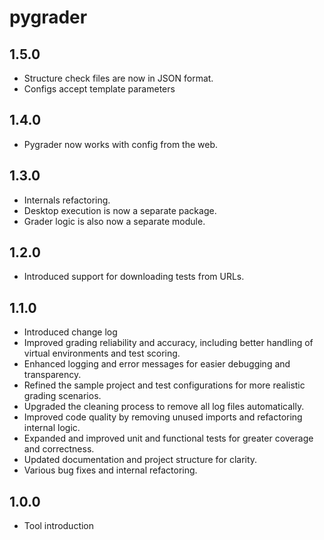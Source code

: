 # pygrader

## 1.5.0

- Structure check files are now in JSON format.
- Configs accept template parameters


## 1.4.0

- Pygrader now works with config from the web.

## 1.3.0

- Internals refactoring.
- Desktop execution is now a separate package.
- Grader logic is also now a separate module.

## 1.2.0

- Introduced support for downloading tests from URLs.

## 1.1.0

- Introduced change log
- Improved grading reliability and accuracy, including better handling of virtual environments and test scoring.
- Enhanced logging and error messages for easier debugging and transparency.
- Refined the sample project and test configurations for more realistic grading scenarios.
- Upgraded the cleaning process to remove all log files automatically.
- Improved code quality by removing unused imports and refactoring internal logic.
- Expanded and improved unit and functional tests for greater coverage and correctness.
- Updated documentation and project structure for clarity.
- Various bug fixes and internal refactoring.

## 1.0.0

- Tool introduction
